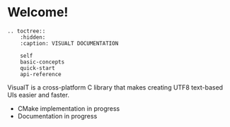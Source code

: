 # Welcome!

```eval_rst
.. toctree::
    :hidden:
    :caption: VISUALT DOCUMENTATION

    self
    basic-concepts
    quick-start
    api-reference
```

VisualT is a cross-platform C library that makes creating UTF8 text-based UIs easier and faster.

* CMake implementation in progress
* Documentation in progress

